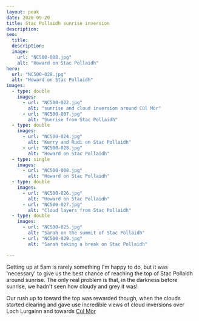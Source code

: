 ```yaml
---
layout: peak
date: 2020-09-20
title: Stac Pollaidh sunrise inversion
description: 
seo:
  title: 
  description: 
  image:
    url: "NC500-008.jpg"
    alt: "Howard on Stac Pollaidh"
hero:
  url: "NC500-028.jpg"
  alt: "Howard on Stac Pollaidh"
images:
  - type: double
    images:
      - url: "NC500-022.jpg"
        alt: "sunrise and cloud inversion around Cùl Mòr"
      - url: "NC500-007.jpg"
        alt: "Sunrise from Stac Pollaidh"
  - type: double
    images:
      - url: "NC500-024.jpg"
        alt: "Kerry and Rudi on Stac Pollaidh"
      - url: "NC500-028.jpg"
        alt: "Howard on Stac Pollaidh"
  - type: single
    images:
      - url: "NC500-008.jpg"
        alt: "Howard on Stac Pollaidh"
  - type: double
    images:
      - url: "NC500-026.jpg"
        alt: "Howard on Stac Pollaidh"
      - url: "NC500-027.jpg"
        alt: "Cloud layers from Stac Pollaidh"
  - type: double
    images:
      - url: "NC500-025.jpg"
        alt: "Sarah on the summit of Stac Pollaidh"
      - url: "NC500-029.jpg"
        alt: "Sarah taking a break on Stac Pollaidh"

---
```


Getting up at 5am is rarely something I'm happy to do, but it was 'necessary' to give us the best chance of reaching the top of Stac Pollaidh around sunrise. The only real problem is that, in the darkness before sunrise, we hadn't seen how cloudy and grey it was!

Our rush up to toward the top was rewarded though, when the clouds started clearing and gave use incredible views of cloud inversions over Loch Lurgainn and towards [Cùl Mòr](/peaks/sunset-trip-up-cul-mor)